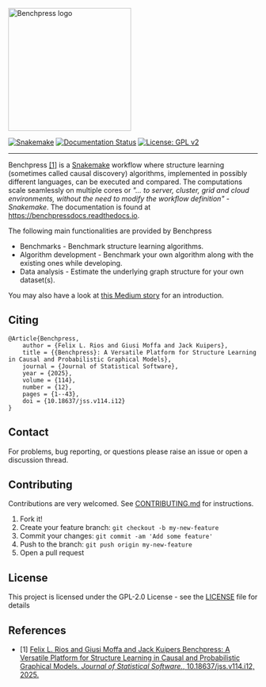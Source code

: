 <snippet>
  <content>


<p align="left">
<a href="https://benchpressdocs.readthedocs.io/" target="_blank" rel="noopener noreferrer">
<img width="248"  src="docs/source/_static/benchpress-logo-white-bg.png" alt="Benchpress logo">
</a>
</p>


[![Snakemake](https://img.shields.io/badge/snakemake-≥7.30.1-brightgreen.svg)](https://snakemake.bitbucket.io)
[![Documentation Status](https://readthedocs.org/projects/benchpressdocs/badge/?version=latest)](https://benchpressdocs.readthedocs.io/en/latest/?badge=latest)
[![License: GPL v2](https://img.shields.io/badge/License-GPL%20v2-blue.svg)](https://www.gnu.org/licenses/old-licenses/gpl-2.0.en.html)

---

Benchpress [[1]](#1) is a [Snakemake](https://snakemake.readthedocs.io/en/stable/) workflow where structure learning (sometimes called causal discovery) algorithms, implemented in possibly different languages, can be executed and compared.
The computations scale seamlessly on multiple cores or *"... to server, cluster, grid and cloud environments, without the need to modify the workflow definition" - Snakemake*.
The documentation is found at https://benchpressdocs.readthedocs.io. 
<!-- [This](https://benchpressdocs.readthedocs.io/en/latest/json_overview.html#evaluation) section shows an overview of the supported evaluation methods. -->

The following main functionalities are provided by Benchpress 

* Benchmarks - Benchmark structure learning algorithms.
* Algorithm development - Benchmark your own algorithm along with the existing ones while developing.
* Data analysis - Estimate the underlying graph structure for your own dataset(s).

You may also have a look at [this Medium story](https://medium.com/@felixleopoldorios/structure-learning-using-benchpress-826847db0aa8) for an introduction.


## Citing

```
@Article{Benchpress,
    author = {Felix L. Rios and Giusi Moffa and Jack Kuipers},
    title = {{Benchpress}: A Versatile Platform for Structure Learning in Causal and Probabilistic Graphical Models},
    journal = {Journal of Statistical Software},
    year = {2025},
    volume = {114},
    number = {12},
    pages = {1--43},
    doi = {10.18637/jss.v114.i12}
}

```

## Contact

For problems, bug reporting, or questions please raise an issue or open a discussion thread.

## Contributing
Contributions are very welcomed. See [CONTRIBUTING.md](CONTRIBUTING.md) for instructions. 

1. Fork it!
2. Create your feature branch: `git checkout -b my-new-feature`
3. Commit your changes: `git commit -am 'Add some feature'`
4. Push to the branch: `git push origin my-new-feature`
5. Open a pull request

## License

This project is licensed under the GPL-2.0 License - see the [LICENSE](LICENSE) file for details

</content>
  <tabTrigger></tabTrigger>
</snippet>


## References
* <a id="1">[1]</a> [Felix L. Rios and Giusi Moffa and Jack Kuipers Benchpress: A Versatile Platform for Structure Learning in Causal and Probabilistic Graphical Models. *Journal of Statistical Software.*, 10.18637/jss.v114.i12, 2025.](https://doi.org/10.18637/jss.v114.i12)


